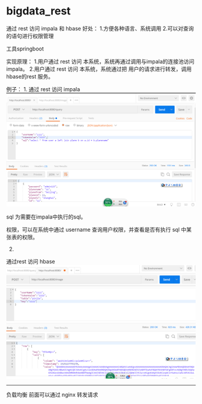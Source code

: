 # bigdata_rest

通过 rest 访问 impala 和 hbase
好处：
1.方便各种语言、系统调用
2.可以对查询的语句进行权限管理

工具springboot

实现原理：
1.用户通过 rest 访问 本系统，系统再通过调用与impala的连接池访问 impala。
2.用户通过 rest 访问 本系统，系统通过把 用户的请求进行转发，调用hbase的rest 服务。


例子：
1.
通过 rest 访问 impala
![Alt text](https://github.com/liuche20083736/bigdata_rest/blob/master/screenshot/impala_sql.png)

sql 为需要在impala中执行的sql。

权限，可以在系统中通过 username 查询用户权限，并查看是否有执行 sql 中某张表的权限。

2.
通过rest 访问 hbase
![Alt text](https://github.com/liuche20083736/bigdata_rest/blob/master/screenshot/hbase_queryall.png)



----

负载均衡  前面可以通过 nginx 转发请求